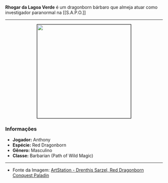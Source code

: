 **Rhogar da Lagoa Verde** é um dragonborn bárbaro que almeja atuar como investigador paranormal na [[S.A.P.O.]]

---

<div style="text-align: center;">
<img src="https://cdna.artstation.com/p/assets/images/images/017/286/766/large/andrew-phillips-dragonbornlumberjacklowresbg.jpg" width="300" style="border: 1px solid black;">
</div>

### Informações

- **Jogador:** Anthony
- **Espécie:** Red Dragonborn
- **Gênero:** Masculino
- **Classe:** Barbarian (Path of Wild Magic)

---

- Fonte da Imagem: [ArtStation - Drenthis Sarzel, Red Dragonborn Conquest Paladin](https://www.artstation.com/artwork/9ePevR)